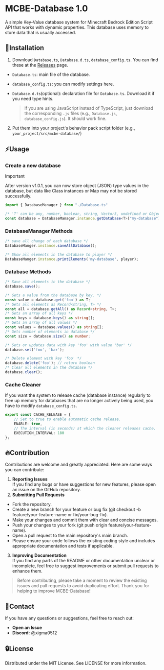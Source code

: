 # MCBE-Database 1.0
A simple Key-Value database system for Minecraft Bedrock Edition Script API that works with dynamic properties. This database uses memory to store data that is usually accessed.

## 🔌Installation
1. Download `Database.ts`, `Database.d.ts`, `database_config.ts`. You can find these at the [Releases](https://github.com/xigma0512/MCBE-DataBase/releases) page.
- `Database.ts`: main file of the database.
- `database_config.ts`: you can modify settings here.
- `Database.d.ts`(optional): declaration file for `Database.ts`. Download it if you need type hints.

    > If you are using JavaScript instead of TypeScript, just download the corresponding `.js` files (e.g., `Database.js`, `database_config.js`). It should work fine.

2. Put them into your project's behavior pack script folder (e.g., `your_project/src/mcbe-database/`)

## ⚡Usage

### Create a new database
> [!IMPORTANT]  
> After version v1.0.1, you can now store object (JSON) type values in the database, but data like Class instances or Map may not be stored successfully.
```typescript
import { DatabaseManager } from "./Database.ts"

/* 'T' can be any, number, boolean, string, Vector3, undefined or Object(e,g., Record) */
const database = DatabaseManager.instance.getDatabase<T>("my-database");
```

### DatabaseManager Methods
```typescript
/* save all change of each database */
DatabaseManger.instance.saveAllDatabase();

/* Show all elements in the database to player */
DatabaseManger.instance.printElements('my-database', player);
```

### Database Methods
```typescript
/* Save all elements in the database */
database.save();

/* Gets a value from the database by key. */
const value = database.get('foo') as T;
/* Gets all elements as Record<string, T> */
const all = database.getAll() as Record<string, T>;
/* Gets an array of all keys */
const keys = database.keys() as string[];
/* Gets an array of all values */
const values = database.values() as string[];
/* Gets number of elements in database */
const size = database.size() as number;

/* Sets or updates data with key 'foo' with value 'bar' */
database.set('foo', 'bar');

/* Delete element with key 'foo' */
database.delete('foo'); // return boolean
/* Clear all elements in the database */
database.clear();
```

### Cache Cleaner
If you want the system to release cache (database instance) regularly to free up memory for databases that are no longer actively being used, you have to modify `database_config.ts`.
```typescript
export const CACHE_RELEASE = {
    // Set to true to enable automatic cache release.  
    ENABLE: true,
    // The interval (in seconds) at which the cleaner releases cache.
    EXECUTION_INTERVAL: 180
};
```

## 🔥Contribution
Contributions are welcome and greatly appreciated. Here are some ways you can contribute:

1. **Reporting Issues** \
If you find any bugs or have suggestions for new features, please open an issue on the GitHub repository.
2. **Submitting Pull Requests**
* Fork the repository.
* Create a new branch for your feature or bug fix (git checkout -b feature/your-feature-name or fix/your-bug-fix).
* Make your changes and commit them with clear and concise messages.
* Push your changes to your fork (git push origin feature/your-feature-name).   
* Open a pull request to the main repository's main branch.
* Please ensure your code follows the existing coding style and includes appropriate documentation and tests if applicable.
3. **Improving Documentation** \
If you find any parts of the README or other documentation unclear or incomplete, feel free to suggest improvements or submit pull requests to enhance them.

> Before contributing, please take a moment to review the existing issues and pull requests to avoid duplicating effort.
> Thank you for helping to improve MCBE-Database!

## 💬Contact
If you have any questions or suggestions, feel free to reach out:

* **Open an Issue**
* **Discord:** @xigma0512

## 🔒License
Distributed under the MIT License. See LICENSE for more information.